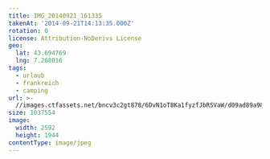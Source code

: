 ```yaml
---
title: IMG_20140921_161335
takenAt: '2014-09-21T14:13:35.000Z'
rotation: 0
license: Attribution-NoDerivs License
geo:
  lat: 43.694769
  lng: 7.268016
tags:
  - urlaub
  - frankreich
  - camping
url: >-
  //images.ctfassets.net/bncv3c2gt878/6DvN1oT8Ka1fyzfJbRSVaW/d09ad89a98ac8c599983d22100f644a1/img_20140921_161335_27696641304_o
size: 1037554
image:
  width: 2592
  height: 1944
contentType: image/jpeg
---
```


